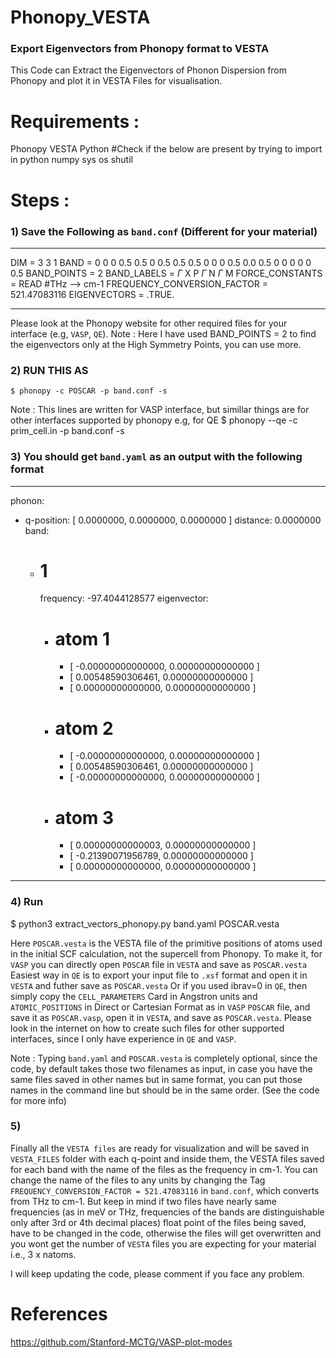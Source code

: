# Phonopy_VESTA
### Export Eigenvectors from Phonopy format to VESTA

This Code can Extract the Eigenvectors of Phonon Dispersion from Phonopy and plot it in VESTA Files for visualisation.

# Requirements :
Phonopy
VESTA
Python
#Check if the below are present by trying to import in python
numpy
sys
os
shutil

# Steps :

### 1)  Save the Following as `band.conf` (Different for your material)

-----------------------------------------------------------------------
DIM =  3 3 1
BAND =   0 0 0  0.5 0.5 0  0.5 0.5 0.5  0 0 0  0.5 0.0 0.5  0 0 0  0 0 0.5
BAND_POINTS = 2
BAND_LABELS =  $\Gamma$ X P $\Gamma$ N $\Gamma$ M
FORCE_CONSTANTS = READ
#THz --> cm-1
FREQUENCY_CONVERSION_FACTOR = 521.47083116 
EIGENVECTORS = .TRUE.

-------------------------------------------------------------------------

Please look at the Phonopy website for other required files for your interface (e.g, `VASP`, `QE`).
Note : Here I have used BAND_POINTS = 2 to find the eigenvectors only at the High Symmetry Points, you can use more.

### 2) RUN THIS AS
	$ phonopy -c POSCAR -p band.conf -s

Note : This lines are written for VASP interface, but simillar things are for other interfaces supported by phonopy e.g, for QE
	$ phonopy --qe -c prim_cell.in -p band.conf -s

### 3)  You should get `band.yaml` as an output with the following format

---------------------------------------------------------------------
phonon:
- q-position: [    0.0000000,    0.0000000,    0.0000000 ]
  distance:    0.0000000
  band:
  - # 1
    frequency:  -97.4044128577
    eigenvector:
    - # atom 1
      - [ -0.00000000000000,  0.00000000000000 ]
      - [  0.00548590306461,  0.00000000000000 ]
      - [  0.00000000000000,  0.00000000000000 ]
    - # atom 2
      - [ -0.00000000000000,  0.00000000000000 ]
      - [  0.00548590306461,  0.00000000000000 ]
      - [ -0.00000000000000,  0.00000000000000 ]
    - # atom 3
      - [  0.00000000000003,  0.00000000000000 ]
      - [ -0.21390071956789,  0.00000000000000 ]
      - [  0.00000000000000,  0.00000000000000 ]
      
------------------------------------------------------------------------

### 4)  Run
$ python3 extract_vectors_phonopy.py band.yaml POSCAR.vesta

Here `POSCAR.vesta` is the VESTA file of the primitive positions of atoms used in the initial SCF calculation, not the supercell from Phonopy.
To make it,
for `VASP` you can directly open `POSCAR` file in `VESTA` and save as `POSCAR.vesta`
Easiest way in `QE` is to export your input file to `.xsf` format and open it in `VESTA` and futher save as `POSCAR.vesta`
Or if you used ibrav=0 in `QE`, then simply copy the `CELL_PARAMETERS` Card in Angstron units and `ATOMIC_POSITIONS` in Direct or Cartesian Format 
as in `VASP` `POSCAR` file, and save it as `POSCAR.vasp`, open it in `VESTA`, and save as `POSCAR.vesta`.
Please look in the internet on how to create such files for other supported interfaces, since I only have experience in `QE` and `VASP`.

Note : Typing `band.yaml` and `POSCAR.vesta` is completely optional, since the code, by default takes those two filenames as input, in case you have
the same files saved  in other names but in same format, you can put those names in the command line but should be in the same order. 
(See the code for more info)

### 5) 
Finally all the `VESTA files` are ready for visualization and will be saved in `VESTA_FILES` folder with each q-point and inside them, the VESTA files 
saved for each band with the name of the files as the frequency in cm-1. You can change the name of the files to any units by changing the Tag
`FREQUENCY_CONVERSION_FACTOR = 521.47083116` in `band.conf`, which converts from THz to cm-1. But keep in mind if two files have nearly same frequencies
(as in meV or THz, frequencies of the bands are distinguishable only after 3rd or 4th decimal places) float point of the files being saved, have to be changed 
in the code, otherwise the files will get overwritten and you wont get the number of `VESTA` files you are expecting for your material i.e., 3 x natoms.

I will keep updating the code, please comment if you face any problem.


# References
https://github.com/Stanford-MCTG/VASP-plot-modes
